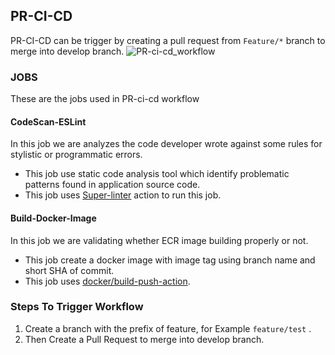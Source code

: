 ## PR-CI-CD
 
 PR-CI-CD can be trigger by creating a pull request from ``` Feature/* ``` branch to merge into develop branch.
 ![PR-ci-cd_workflow](https://github.com/REAN-Foundation/reancare-service/blob/feature/flow_documentation/assets/images/pr-ci-cd_workflow.png?raw=true)
 
### JOBS

 These are the jobs used in PR-ci-cd workflow
 
 #### CodeScan-ESLint
  In this job we are analyzes the code developer wrote against some rules for stylistic or programmatic errors.
 
  * This job use static code analysis tool which identify problematic patterns found in application source code.
  * This job uses [Super-linter](https://github.com/marketplace/actions/super-linter) action to run this job. 
 
 #### Build-Docker-Image
 In this job we are validating whether ECR image building properly or not.
 
  * This job create a docker image with image tag using branch name and short SHA of commit.
  * This job uses [docker/build-push-action](https://github.com/marketplace/actions/build-and-push-docker-images).  
 
### Steps To Trigger Workflow

 1. Create a branch with the prefix of feature, for Example ``` feature/test ``` .
 2. Then Create a Pull Request to merge into develop branch.
